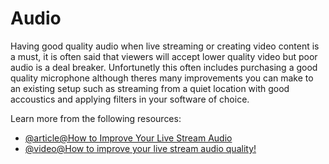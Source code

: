 # Audio

Having good quality audio when live streaming or creating video content is a must, it is often said that viewers will accept lower quality video but poor audio is a deal breaker. Unfortunetly this often includes purchasing a good quality microphone although theres many improvements you can make to an existing setup such as streaming from a quiet location with good accoustics and applying filters in your software of choice.

Learn more from the following resources:

- [@article@How to Improve Your Live Stream Audio](https://www.soundproofcow.com/improve-live-stream-audio/)
- [@video@How to improve your live stream audio quality!](https://www.youtube.com/watch?app=desktop&v=_bTb0YqJX9w)
